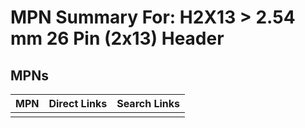 



# MPN Summary For: H2X13 > 2.54 mm 26 Pin (2x13) Header

## MPNs
  

|MPN|Direct Links|Search Links|
| :--- | :--- | :--- |
||||

